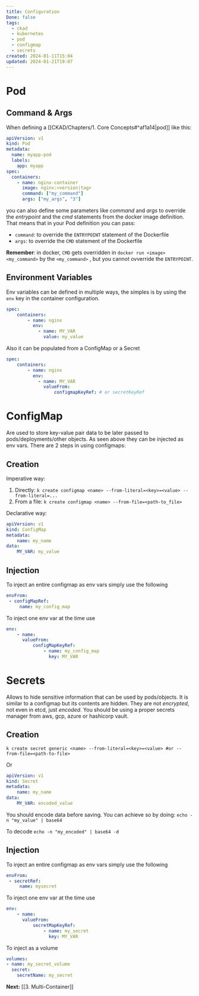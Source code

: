```yaml
---
title: Configuration
Done: false
tags:
  - ckad
  - kubernetes
  - pod
  - configmap
  - secrets
created: 2024-01-11T15:04
updated: 2024-01-21T19:07
---
```

# Pod
## Command & Args
When defining a [[CKAD/Chapters/1. Core Concepts#^af1a14|pod]] like this:
```yaml
apiVersion: v1
kind: Pod
metadata:
  name: myapp-pod
  labels:
    app: myapp
spec:
  containers:
    - name: nginx-container
      image: nginx:<version|tag>
      command: ["my_command"]
      args: ["my_args", "3"]
```

you can also define some parameters like *command* and *args* to override the *entrypoint* and the *cmd*  statements from the docker image definition.
That means that in your Pod definition you can pass:
- `command`:  to override the `ENTRYPOINT` statement of the Dockerfile
- `args`: to override the `CMD` statement of the Dockerfile

**Remember**:  in docker, `CMD` gets overridden in `docker run <image> <my_command>`  by the `<my_command>` , but you cannot ovverride the `ENTRYPOINT`.

## Environment Variables
Env variables can be defined in multiple ways, the simples is by using the `env` key in the container configuration.
```yaml
spec:
	containers:
		- name: nginx
		  env:
			- name: MY_VAR
			  value: my_value
```
Also it can be populated from a ConfigMap or a Secret
```yaml
spec:
	containers:
		- name: nginx
		  env:
			- name: MY_VAR
			  valueFrom:
				  configmapKeyRef: # or secretKeyRef
```

# ConfigMap
Are used to store key-value pair data to be later passed to pods/deployments/other objects. As seen above they can be injected as env vars.
There are 2 steps in using configmaps:
## Creation
Imperative way:
1. Directly: `k create configmap <name> --from-literal=<key>=<value> --from-literal=...`
2. From a file: `k create configmap <name> --from-file=<path-to_file>`

Declarative way:
```yaml
apiVersion: v1
kind: ConfigMap
metadata:
	name: my_name
data:
	MY_VAR: my_value
```
## Injection
To inject an entire configmap as env vars simply use the following
```yaml
envFrom:
 - configMapRef:
	 name: my_config_map
```
To inject one env var at the time use
```yaml
env:
	- name:
	  valueFrom:
		  configMapKeyRef:
			  - name: my_config_map
			    key: MY_VAR
```

# Secrets
Allows to hide sensitive information that can be used by pods/objects. It is similar to a configmap but  its contents are hidden. They are not *encrypted*, not even in etcd, just *encoded*. You should be using a proper secrets manager from aws, gcp, azure or hashicorp vault.

## Creation
```
k create secret generic <name> --from-literal=<key>=<value> #or --from-file=<path-to-file>
```
Or 
```yaml
apiVersion: v1
kind: Secret
metadata:
	name: my_name
data:
	MY_VAR: encoded_value
```
You should encode data before saving. You can achieve so by doing:
`echo -n "my_value" | base64`

To decode `echo -n "my_encoded" | base64 -d`
## Injection
To inject an entire configmap as env vars simply use the following
```yaml
envFrom:
 - secretRef:
	 name: mysecret
```
To inject one env var at the time use
```yaml
env:
	- name:
	  valueFrom:
		  secretMapKeyRef:
			  - name: my_secret
			    key: MY_VAR
```
To inject as a volume
```yaml
volumes:
- name: my_secret_volume
  secret:
    secretName: my_secret
```



**Next:** [[3. Multi-Container]]